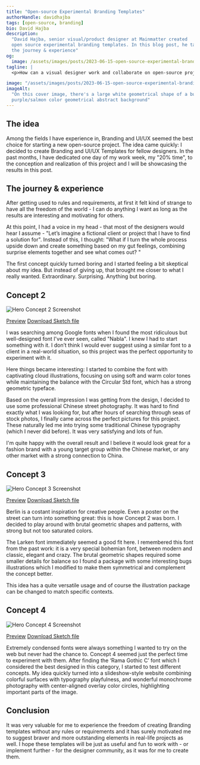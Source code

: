 ```yaml
---
title: "Open-source Experimental Branding Templates"
authorHandle: davidhajba
tags: [open-source, branding]
bio: David Hajba
description:
  "David Hajba, senior visual/product designer at Mainmatter created
  open source experimental branding templates. In this blog post, he talks about
  the journey & experience"
og:
  image: /assets/images/posts/2023-06-15-open-source-experimental-branding-templates/og-image.jpg
tagline: |
  <p>How can a visual designer work and collaborate on open-source projects? As an applied art service provider/ex-freelancer, my projects always started with a client and project requirements. The number of projects I did for myself just for fun was significantly shrinking, especially since becoming a first-time father. At Mainmatter everyone spends 20% of their time as an active member of the open-source community, so I had to find a way.</p>

image: "/assets/images/posts/2023-06-15-open-source-experimental-branding-templates/header-illustration.jpg"
imageAlt:
  "On this cover image, there's a large white geometrical shape of a bug on a
  purple/salmon color geometrical abstract background"
---
```


## The idea

Among the fields I have experience in, Branding and UI/UX seemed the best choice
for starting a new open-source project. The idea came quickly: I decided to
create Branding and UI/UX Templates for fellow designers. In the past months, I
have dedicated one day of my work week, my "20% time", to the conception and
realization of this project and I will be showcasing the results in this post.

## The journey & experience

After getting used to rules and requirements, at first it felt kind of strange
to have all the freedom of the world - I can do anything I want as long as the
results are interesting and motivating for others.

At this point, I had a voice in my head - that most of the designers would hear
I assume - "Let’s imagine a fictional client or project that I have to find a
solution for". Instead of this, I thought: "What if I turn the whole process
upside down and create something based on my gut feelings, combining surprise
elements together and see what comes out? "

The first concept quickly turned boring and I started feeling a bit skeptical
about my idea. But instead of giving up, that brought me closer to what I really
wanted. Extraordinary. Surprising. Anything but boring.

## Concept 2

![Hero Concept 2 Screenshot](/assets/images/posts/2023-06-15-open-source-experimental-branding-templates/concept_2.jpg)

[Preview](https://scene.zeplin.io/project/6455081b1dc67b3c0c397b0e/screen/646f712c6f352921c02462e6)
[Download Sketch file](https://drive.google.com/drive/folders/1Ns0HDHztA8Ki6v8kp8L9NoxP69fI7D-c)

I was searching among Google fonts when I found the most ridiculous but
well-designed font I've ever seen, called "Nabla". I knew I had to start
something with it. I don’t think I would ever suggest using a similar font to a
client in a real-world situation, so this project was the perfect opportunity to
experiment with it.

Here things became interesting: I started to combine the font with captivating
cloud illustrations, focusing on using soft and warm color tones while
maintaining the balance with the Circular Std font, which has a strong geometric
typeface.

Based on the overall impression I was getting from the design, I decided to use
some professional Chinese street photography. It was hard to find exactly what I
was looking for, but after hours of searching through seas of stock photos, I
finally came across the perfect pictures for this project. These naturally led
me into trying some traditional Chinese typography (which I never did before).
It was very satisfying and lots of fun.

I'm quite happy with the overall result and I believe it would look great for a
fashion brand with a young target group within the Chinese market, or any other
market with a strong connection to China.

## Concept 3

![Hero Concept 3 Screenshot](/assets/images/posts/2023-06-15-open-source-experimental-branding-templates/concept_3.jpg)

[Preview](https://scene.zeplin.io/project/6455081b1dc67b3c0c397b0e/screen/64709e41b998e22206a0ad16)
[Download Sketch file](https://drive.google.com/drive/folders/1Ns0HDHztA8Ki6v8kp8L9NoxP69fI7D-c)

Berlin is a costant inspiration for creative people. Even a poster on the street
can turn into something great: this is how Concept 2 was born. I decided to play
around with brutal geometric shapes and patterns, with strong but not too
saturated colors.

​The Larken font immediately seemed a good fit here. I remembered this font from
the past work: it is a very special bohemian font, between modern and classic,
elegant and crazy. The brutal geometric shapes required some smaller details for
balance so I found a package with some interesting bugs illustrations which I
modified to make them symmetrical and complement the concept better.

This idea has a quite versatile usage and of course the illustration package can
be changed to match specific contexts.

## Concept 4

![Hero Concept 4 Screenshot](/assets/images/posts/2023-06-15-open-source-experimental-branding-templates/concept_4.jpg)

[Preview](https://scene.zeplin.io/project/6455081b1dc67b3c0c397b0e/screen/64709e5e678ed3223e6f312a)
[Download Sketch file](https://drive.google.com/drive/folders/1Ns0HDHztA8Ki6v8kp8L9NoxP69fI7D-c)

Extremely condensed fonts were always something I wanted to try on the web but
never had the chance to. Concept 4 seemed just the perfect time to experiment
with them. After finding the ‘Rama Gothic C’ font which I considered the best
designed in this category, I started to test different concepts. My idea quickly
turned into a slideshow-style website combining colorful surfaces with
typography playfulness, and wonderful monochrome photography with center-aligned
overlay color circles, highlighting important parts of the image.

## Conclusion

It was very valuable for me to experience the freedom of creating Branding
templates without any rules or requirements and it has surely motivated me to
suggest braver and more outstanding elements in real-life projects as well. I
hope these templates will be just as useful and fun to work with - or implement
further - for the designer community, as it was for me to create them.
